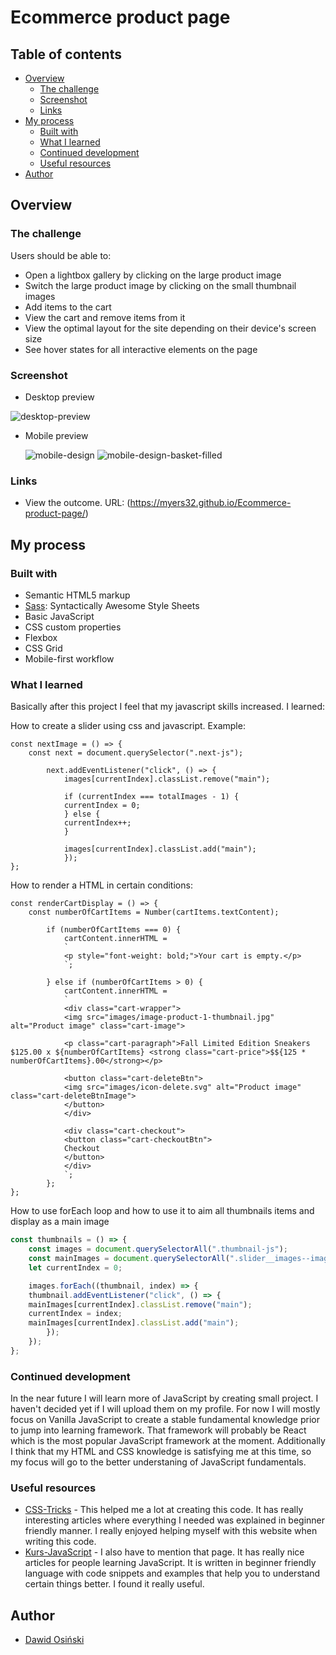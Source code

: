 # Ecommerce product page

## Table of contents

- [Overview](#overview)
  - [The challenge](#the-challenge)
  - [Screenshot](#screenshot)
  - [Links](#links)
- [My process](#my-process)
  - [Built with](#built-with)
  - [What I learned](#what-i-learned)
  - [Continued development](#continued-development)
  - [Useful resources](#useful-resources)
- [Author](#author)

## Overview

### The challenge

Users should be able to:

- Open a lightbox gallery by clicking on the large product image
- Switch the large product image by clicking on the small thumbnail images
- Add items to the cart
- View the cart and remove items from it
- View the optimal layout for the site depending on their device's screen size
- See hover states for all interactive elements on the page

### Screenshot
- Desktop preview
  
![desktop-preview](https://github.com/myers32/Ecommerce-product-page/assets/122280628/9cafea54-b015-4fac-8d71-9dd93a012ca1)

- Mobile preview

	![mobile-design](https://github.com/myers32/Ecommerce-product-page/assets/122280628/6e326ed4-272a-45a0-851d-8f459d9a9bbe)
	![mobile-design-basket-filled](https://github.com/myers32/Ecommerce-product-page/assets/122280628/1bbcc045-6ff7-4f18-a60b-8a090c5c9ccb)

### Links

- View the outcome. URL: (https://myers32.github.io/Ecommerce-product-page/)

## My process

### Built with

- Semantic HTML5 markup
- [Sass](https://sass-lang.com/): Syntactically Awesome Style Sheets 
- Basic JavaScript
- CSS custom properties
- Flexbox
- CSS Grid
- Mobile-first workflow
  
### What I learned
Basically after this project I feel that my javascript skills increased. I learned:

How to create a slider using css and javascript. Example: 
```
const nextImage = () => {
	const next = document.querySelector(".next-js");

		next.addEventListener("click", () => {
			images[currentIndex].classList.remove("main");

			if (currentIndex === totalImages - 1) {
			currentIndex = 0;
			} else {
			currentIndex++;
			}

			images[currentIndex].classList.add("main");
			});
};
```

How to render a HTML in certain conditions:
```
const renderCartDisplay = () => {
	const numberOfCartItems = Number(cartItems.textContent);

		if (numberOfCartItems === 0) {
			cartContent.innerHTML =
			`
			<p style="font-weight: bold;">Your cart is empty.</p>
			`;

		} else if (numberOfCartItems > 0) {
			cartContent.innerHTML =
			`
			<div class="cart-wrapper">
			<img src="images/image-product-1-thumbnail.jpg" alt="Product image" class="cart-image">

			<p class="cart-paragraph">Fall Limited Edition Sneakers $125.00 x ${numberOfCartItems} <strong class="cart-price">$${125 * numberOfCartItems}.00</strong></p>

			<button class="cart-deleteBtn">
			<img src="images/icon-delete.svg" alt="Product image" class="cart-deleteBtnImage">
			</button>
			</div>

			<div class="cart-checkout">
			<button class="cart-checkoutBtn">
			Checkout
			</button>
			</div>
			`;
		};
};
```
How to use forEach loop and how to use it to aim all thumbnails items and display as a main image
```js
const thumbnails = () => {
	const images = document.querySelectorAll(".thumbnail-js");
	const mainImages = document.querySelectorAll(".slider__images--image");
	let currentIndex = 0;

	images.forEach((thumbnail, index) => {
	thumbnail.addEventListener("click", () => {
	mainImages[currentIndex].classList.remove("main");
	currentIndex = index;
	mainImages[currentIndex].classList.add("main");
		});
	});
};
```


### Continued development
In the near future I will learn more of JavaScript by creating small project. I haven't decided yet if I will upload them on my profile. For now I will mostly focus on Vanilla JavaScript to create a stable fundamental knowledge prior to jump into learning framework. That framework will probably be React which is the most popular JavaScript framework at the moment.
Additionally I think that my HTML and CSS knowledge is satisfying me at this time, so my focus will go to the better understaning of JavaScript fundamentals.

### Useful resources

- [CSS-Tricks](https://www.css-tricks.com) - This helped me a lot at creating this code. It has really interesting articles where everything I needed was explained in beginner friendly manner. I really enjoyed helping myself with this website when writing this code.
- [Kurs-JavaScript](https://www.kursjs.pl/) - I also have to mention that page. It has really nice articles for people learning JavaScript. It is written in beginner friendly language with code snippets and examples that help you to understand certain things better. I found it really useful.
  
## Author

- [Dawid Osiński](https://github.com/myers32)
